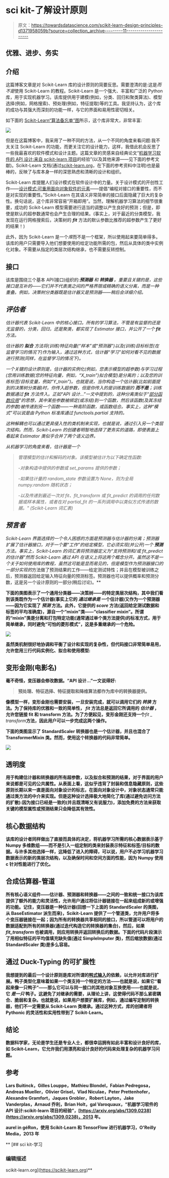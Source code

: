 # sci kit-了解设计原则

> 原文：<https://towardsdatascience.com/scikit-learn-design-principles-d1371958059b?source=collection_archive---------11----------------------->

## 优雅、进步、务实

## 介绍

这篇博客文章是对 Scikit-Learn 库的设计原则的简要反思。需要澄清的是:这是*而不是*使用 Scikit-Learn 的教程。Scikit-Learn 是一个强大、丰富和广泛的 Python 库，用于实现机器学习。该库提供用于建模(例如，分类、回归和聚类算法)、模型选择(例如，网格搜索)、预处理(例如，特征提取)等的工具。我坚持认为，这个库的成功与其强大而深刻的功能一样，与它的界面和易用性密切相关。

如下面的 [Scikit-Learn“算法备忘单”图](https://scikit-learn.org/stable/tutorial/machine_learning_map/index.html)所示，这个库非常大，非常丰富:

![](img/186a8ac52c693d9f470e202f704fc21d.png)

但是在这篇博客中，我采用了一种不同的方法，从一个不同的角度来看问题:我不太关注 Scikit-Learn 的功能，而更关注它的设计能力，这样，我借此机会反思了一些我最喜欢的软件模式和设计主题。这篇文章的灵感来自经典论文“[机器学习软件的 API 设计:来自 scikit-learn 项目](https://arxiv.org/abs/1309.0238)的经验”(以及其他来源——见下面的参考文献)。Scikit-Learn 文档(通过[scikit-learn.org](http://scikit-learn.org)，在下面的参考资料中注明)也是最棒的，反映了与库本身一样的深思熟虑和清晰的设计和组织。

Scikit-Learn 库提醒人们设计模式在软件设计中的力量。关于设计模式的开创性工作——[设计模式:可重用面向对象软件的元素](https://en.wikipedia.org/wiki/Design_Patterns)——提倡“编程对接口的重要性，而不是对实现的重要性。”Scikit-Learn 在其语义非常简单的接口后面隐藏了巨大的复杂性。换句话说，这个库非常容易“开箱即用”。当然，理解机器学习算法的细节很重要，成功的 Scikit-Learn 模型需要进行适当的调整以产生良好的预测；但是，即使是默认的超参数通常也会产生合理的结果。(事实上，对于最近的分类模型，我发现在运行网格搜索后，决策树的 ***fit*** 方法的默认参数比推荐的超参数产生了更好的结果！)

此外，因为 Scikit-Learn 是一个*库*而不是一个框架，所以使用起来要简单得多。该库的用户只需要导入他们想要使用的给定功能所需的包，然后从具体的类中实例化对象。不需要从指定的类层次结构继承，也不需要反转控制。

## 接口

该库是围绕三个基本 API(接口)组织的:****预测器*** 和 ***转换器*** 。重要且关键的是，这些接口是互补的——它们并不代表类之间的严格界限或精确的语义分离，而是一种重叠。例如，决策树分类器既是估计器又是预测器——稍后会详细介绍。*

## *评估者*

*估计器代表 Scikit-Learn 中的核心接口。所有的学习算法，不管是有监督的还是无监督的，分类，回归，还是聚类，都实现了 Estimator 接口，并公开了一个 ***fit*** 方法。*

*估计器的 ***拟合*** 方法将(训练)特征向量(“样本”或“预测器”)以及(训练)目标标签(在监督学习的情况下)作为输入，通过这种方式，估计器“学习”如何对看不见的数据进行预测(同样，在监督学习的情况下)。*

*一个关键的设计原则是，估计器的实例化(例如，您表示模型的超参数)与学习过程(您用训练数据(您的特征向量，例如，“X_train”)拟合模型)是分离的；以及您的训练标签/目标变量，例如“Y_train”)。也就是说，当你构造一个估计器(比如前面提到的决策树分类器)时，你传入超参数，但是你传入的是训练数据的 ***而不是***；训练数据通过 ***fit*** 方法传入。正如“API 设计…”一文中提到的，这种分离类似于“[部分函数应用](https://en.wikipedia.org/wiki/Partial_application)”的思想，其中某些参数被绑定(或冻结)到一个函数，然后该函数(及其冻结的参数)被传递到另一个函数——一种高阶函数，或函数组合。事实上，这种“模式”可以说是由 Python 标准库通过 functools.partial 支持的。*

*这种解耦也可以通过更具侵入性的类机制来实现，也就是说，通过引入另一个类层次结构。然而，Scikit-Learn 的创建者明智地选择了更务实的道路，即使表面上看起来 Estimator 类似乎合并了两个语义边界。*

*从机器学习的角度来看，估计器是一个*

> *管理模型的估计和解码的对象。该模型被估计为以下确定性函数:*
> 
> *-对象构造中提供的参数或 set_params 提供的参数；*
> 
> *-如果估计量的 random_state 参数设置为 None，则为全局 numpy.random 随机状态；*
> 
> *-以及传递到最近一次对 fit、fit_transform 或 fit_predict 的调用的任何数据或样本属性，或者在对 partial_fit 的一系列调用中以类似方式传递的数据。" *(Scikit-Learn 词汇表)**

## *预言者*

*Scikit-Learn 界面选择的一个令人困惑的方面是预测器与估计器的分离；预测器扩展了估计器接口，对于一个要“工作”的给定模型，它必须实现(并公开)一个 ***预测*** 方法。事实上，Scikit-Learn 的词汇表将预测器定义为“支持预测和/或 fit_predict 的估计器”然而 Scikit-Learn 通过 API 在语义上将这两个概念分开。虽然这不是一个关于如何使用库的教程，虽然这可能是显而易见的，但是模型作为预测器接口的一部分实现的*方法做了预测结果的工作——给定测试特性；并且在模型被训练之后，预测器返回给定输入特征向量的预测标签。预测器也可以提供概率和预测分数，这是另一个设计原则的一部分(稍后讨论)。**

**下面的类图表示了一个通用分类器——决策树——的特定类层次结构，其中我们看到该类既作为一个估计器(事实上它的 ***通过继承是*** 一个估计器)又作为一个预测器——因为它实现了 ***预测*** 方法。此外，它提供的 ***score*** 方法(返回给定测试数据和标签的平均准确度)，源自一个“mixin”类——“classifier mixin”。所谓的“mixin”类是分离和打包特定功能(通常通过单个类方法提供)的标准方式，用于简单继承，同时避免“可怕的菱形模式”，这是多重继承的一个危险。**

**![](img/c224221883b01358439d3e77e6f9d2dc.png)**

**虽然类机制很好地协调和平衡了设计和实现的复杂性，但代码接口非常简单易用，允许您用三行代码实例化、拟合和使用模型:**

## **变形金刚(电影名)**

**毫不奇怪，变压器会修改数据。“API 设计…”一文说得好:**

> **预处理、特征选择、特征提取和降维算法都作为库中的转换器提供。**

**像模型一样，变形金刚也需要安装，一旦安装完成，就可以调用它们的 ***转换*** 方法。为了保持库的优雅和一致的简单性， ***fit*** 方法总是返回它所调用的 ***估计器*** ，允许您链接 fit 和 transform 方法。为了方便起见，变形金刚还支持一个***fit _ transform***方法，因此用户可以一步完成这两个操作。**

**下面的类图显示了 StandardScaler 转换器也是一个估计器，并且也混合了 TransformerMixin 类。然而，使用这个转换器的代码非常简单。**

**![](img/7890d394bd2c62b1e0af9bc71febe51f.png)**

## **透明度**

**用于构建估计器和转换器的所有超参数，以及拟合和预测的结果，对于界面的用户来说都是可见的公共属性。从表面上看，这似乎违背了封装和信息隐藏原则，这些原则长期以来一直是面向对象设计的标志，在面向对象设计中，对象状态通常只能通过类方法的中介来实现。但是这种设计选择极大地简化了库(通过避免访问方法的扩散):因为接口已经是一致的(并且既清晰又有说服力)，添加免费的方法来获取关键的模型属性或预测结果只会降低其有效性。**

## **核心数据结构**

**该库的设计者同样做出了直接而具体的决定，将机器学习所需的核心数据表示基于 Numpy 多维数组——而不是引入一组定制的类来封装表示特征和标签/目标的数据。与许多其他选择一样，这降低了进入的障碍，可以说，用户不必学习机器学习数据表示的新的类层次结构，以及确保时间和空间方面的性能，因为 Numpy 使用 c 针对性能进行了优化。**

## **合成估算器-管道**

**所有核心语义组件——估计器、预测器和转换器——之间的一致和统一接口为该库提供了额外的能力和灵活性，允许用户通过将估计器链接在一起来组成新的或增强的功能。记住，变压器是一种估计器(回想一下上面的 StandardScaler 的类图，从 BaseEstimator 派生而来)，Scikit-Learn 提供了一个管道类，允许用户将多个变压器链接在一起；因为所有的转换器共享相同的接口，所以管道可以将用户的数据适配到所有的转换器(通过迭代构造它的转换器的集合)，然后，如果 ***fit_transform*** 也被调用，则应用转换并返回转换后的数据。下面的代码片段演示了用相似特征的平均值填充缺失值(通过 SimpleImputer 类)，然后缩放数据(通过 StandardScaler 类)是多么容易。**

## **通过 Duck-Typing 的可扩展性**

**我想提到的最后一个设计原则是库对所谓的[鸭式输入](https://docs.python.org/3/glossary.html#term-duck-typing)的依赖，以允许对库进行扩展。鸭子类型化意味着如果一个类支持一个特定的方法——也就是说，如果它“看起来像一只鸭子”——那么它可以与同一接口的其他对象互换使用——也就是说，它 ***是一只*** 鸭子。这避免了对继承的需要，从理论上讲，这使得代码不那么紧密耦合、脆弱和复杂。也就是说，如果用户想要扩展库，例如，通过编写定制的转换器，他们不一定需要从 Scikit-Learn 类继承。通过这种方式，库的创建者将 Pythonic 的灵活性和实用性带到了 Scikit-Learn。**

## **结论**

**数据科学家，无论是学生还是专业人士，都很幸运拥有如此丰富和设计良好的库，如 Scikit-Learn，它允许我们用漂亮和设计良好的代码来处理复杂的机器学习问题。**

## **参考**

**Lars Buitinck，Gilles Louppe，Mathieu Blondel，Fabian Pedregosa，Andreas Mueller，Olivier Grisel，Vlad Niculae，Peter Prettenhofer，Alexandre Gramfort，Jaques Grobler，Robert Layton，Jake Vanderplas，Arnaud 乔利，Brian Holt，gal Varoquaux，“机器学习软件的 API 设计:scikit-learn 项目的经验”，[https://arxiv.org/abs/1309.0238](https://arxiv.org/abs/1309.0238)，2013 年。**

**aurel in géRon，使用 Scikit-Learn 和 TensorFlow 进行机器学习，O'Reilly Media，2013 年**

**[](https://scikit-learn.org) [## sci kit-学习

### 编辑描述

scikit-learn.org](https://scikit-learn.org)**